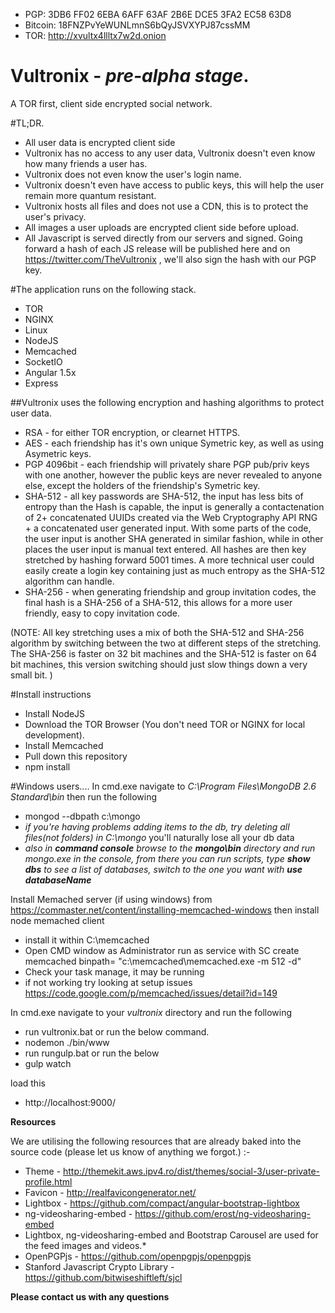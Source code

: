   * PGP: 3DB6 FF02 6EBA 6AFF 63AF 2B6E DCE5 3FA2 EC58 63D8
  * Bitcoin: 18FNZPvYeWUNLmnS6bQyJSVXYPJ87cssMM
  * TOR: http://xvultx4llltx7w2d.onion

# Vultronix - *pre-alpha stage*.
A TOR first, client side encrypted social network.

#TL;DR.
  * All user data is encrypted client side
  * Vultronix has no access to any user data, Vultronix doesn't even know how many friends a user has.
  * Vultronix does not even know the user's login name.
  * Vultronix doesn't even have access to public keys, this will help the user remain more quantum resistant.
  * Vultronix hosts all files and does not use a CDN, this is to protect the user's privacy.
  * All images a user uploads are encrypted client side before upload.
  * All Javascript is served directly from our servers and signed.  Going forward a hash of each JS release will be published here and on https://twitter.com/TheVultronix , we'll also sign the hash with our PGP key.

#The application runs on the following stack.
  * TOR
  * NGINX
  * Linux
  * NodeJS
  * Memcached
  * SocketIO
  * Angular 1.5x
  * Express

##Vultronix uses the following encryption and hashing algorithms to protect user data.

  * RSA - for either TOR encryption, or clearnet HTTPS.
  * AES - each friendship has it's own unique Symetric key, as well as using Asymetric keys.
  * PGP 4096bit - each friendship will privately share PGP pub/priv keys with one another, however the public keys are never revealed to anyone else, except the holders of the friendship's Symetric key.
  * SHA-512 - all key passwords are SHA-512, the input has less bits of entropy than the Hash is capable, the input is generally a contactenation of 2+ concatenated UUIDs created via the Web Cryptography API RNG + a concatenated user generated input.  With some parts of the code, the user input is another SHA generated in similar fashion, while in other places the user input is manual text entered.  All hashes are then key stretched by hashing forward 5001 times.  A more technical user could easily create a login key containing just as much entropy as the SHA-512 algorithm can handle.
  * SHA-256 - when generating friendship and group invitation codes, the final hash is a SHA-256 of a SHA-512, this allows for a more user friendly, easy to copy invitation code.


  (NOTE: All key stretching uses a mix of both the SHA-512 and SHA-256 algorithm by switching between the two at different steps of the stretching.  The SHA-256 is faster on 32 bit machines and the SHA-512 is faster on 64 bit machines, this version switching should just slow things down a very small bit.  )


#Install instructions
  * Install NodeJS
  * Download the TOR Browser (You don't need TOR or NGINX for local development).
  * Install Memcached
  * Pull down this repository
  * npm install


#Windows users....
In cmd.exe navigate to *C:\Program Files\MongoDB 2.6 Standard\bin* then run the following

* mongod --dbpath c:\mongo
* *if you're having problems adding items to the db, try deleting all files(not folders) in C:\mongo* you'll naturally lose all your db data
* *also in **command console** browse to the **mongo\bin** directory and run mongo.exe in the console, from there you can run scripts, type **show dbs** to see a list of databases, switch to the one you want with **use databaseName***

Install Memached server (if using windows) from https://commaster.net/content/installing-memcached-windows then install node memached client

* install it within C:\memcached
* Open CMD window as Administrator run as service with SC create memcached binpath= "c:\memcached\memcached.exe -m 512 -d"
* Check your task manage, it may be running
* if not working try looking at setup issues https://code.google.com/p/memcached/issues/detail?id=149

In cmd.exe navigate to your *vultronix* directory and run the following

* run vultronix.bat or run the below command.
* nodemon ./bin/www
* run rungulp.bat or run the below
* gulp watch

load this

* http://localhost:9000/


**Resources**

We are utilising the following resources that are already baked into the source code (please let us know of anything we forgot.) :-

* Theme                  - http://themekit.aws.ipv4.ro/dist/themes/social-3/user-private-profile.html
* Favicon                - http://realfavicongenerator.net/
* Lightbox               - https://github.com/compact/angular-bootstrap-lightbox
* ng-videosharing-embed  - https://github.com/erost/ng-videosharing-embed
* Lightbox, ng-videosharing-embed and Bootstrap Carousel are used for the feed images and videos.*
* OpenPGPjs - https://github.com/openpgpjs/openpgpjs
* Stanford Javascript Crypto Library - https://github.com/bitwiseshiftleft/sjcl

**Please contact us with any questions**
